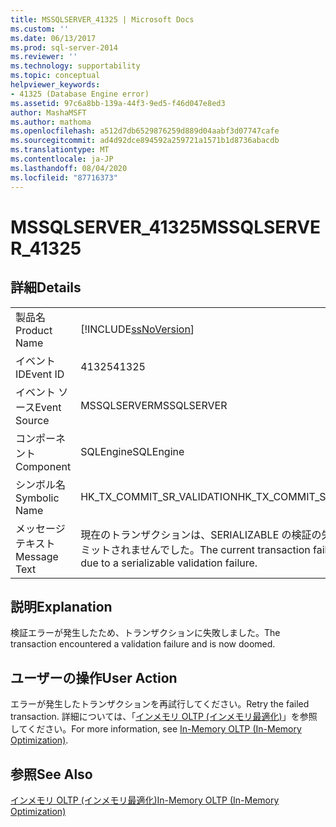 ```yaml
---
title: MSSQLSERVER_41325 | Microsoft Docs
ms.custom: ''
ms.date: 06/13/2017
ms.prod: sql-server-2014
ms.reviewer: ''
ms.technology: supportability
ms.topic: conceptual
helpviewer_keywords:
- 41325 (Database Engine error)
ms.assetid: 97c6a8bb-139a-44f3-9ed5-f46d047e8ed3
author: MashaMSFT
ms.author: mathoma
ms.openlocfilehash: a512d7db6529876259d889d04aabf3d07747cafe
ms.sourcegitcommit: ad4d92dce894592a259721a1571b1d8736abacdb
ms.translationtype: MT
ms.contentlocale: ja-JP
ms.lasthandoff: 08/04/2020
ms.locfileid: "87716373"
---
```

# <a name="mssqlserver_41325"></a><span data-ttu-id="d3e07-102">MSSQLSERVER_41325</span><span class="sxs-lookup"><span data-stu-id="d3e07-102">MSSQLSERVER_41325</span></span>
    
## <a name="details"></a><span data-ttu-id="d3e07-103">詳細</span><span class="sxs-lookup"><span data-stu-id="d3e07-103">Details</span></span>  
  
|||  
|-|-|  
|<span data-ttu-id="d3e07-104">製品名</span><span class="sxs-lookup"><span data-stu-id="d3e07-104">Product Name</span></span>|[!INCLUDE[ssNoVersion](../../includes/ssnoversion-md.md)]|  
|<span data-ttu-id="d3e07-105">イベント ID</span><span class="sxs-lookup"><span data-stu-id="d3e07-105">Event ID</span></span>|<span data-ttu-id="d3e07-106">41325</span><span class="sxs-lookup"><span data-stu-id="d3e07-106">41325</span></span>|  
|<span data-ttu-id="d3e07-107">イベント ソース</span><span class="sxs-lookup"><span data-stu-id="d3e07-107">Event Source</span></span>|<span data-ttu-id="d3e07-108">MSSQLSERVER</span><span class="sxs-lookup"><span data-stu-id="d3e07-108">MSSQLSERVER</span></span>|  
|<span data-ttu-id="d3e07-109">コンポーネント</span><span class="sxs-lookup"><span data-stu-id="d3e07-109">Component</span></span>|<span data-ttu-id="d3e07-110">SQLEngine</span><span class="sxs-lookup"><span data-stu-id="d3e07-110">SQLEngine</span></span>|  
|<span data-ttu-id="d3e07-111">シンボル名</span><span class="sxs-lookup"><span data-stu-id="d3e07-111">Symbolic Name</span></span>|<span data-ttu-id="d3e07-112">HK_TX_COMMIT_SR_VALIDATION</span><span class="sxs-lookup"><span data-stu-id="d3e07-112">HK_TX_COMMIT_SR_VALIDATION</span></span>|  
|<span data-ttu-id="d3e07-113">メッセージ テキスト</span><span class="sxs-lookup"><span data-stu-id="d3e07-113">Message Text</span></span>|<span data-ttu-id="d3e07-114">現在のトランザクションは、SERIALIZABLE の検証の失敗が原因でコミットされませんでした。</span><span class="sxs-lookup"><span data-stu-id="d3e07-114">The current transaction failed to commit due to a serializable validation failure.</span></span>|  
  
## <a name="explanation"></a><span data-ttu-id="d3e07-115">説明</span><span class="sxs-lookup"><span data-stu-id="d3e07-115">Explanation</span></span>  
 <span data-ttu-id="d3e07-116">検証エラーが発生したため、トランザクションに失敗しました。</span><span class="sxs-lookup"><span data-stu-id="d3e07-116">The transaction encountered a validation failure and is now doomed.</span></span>  
  
## <a name="user-action"></a><span data-ttu-id="d3e07-117">ユーザーの操作</span><span class="sxs-lookup"><span data-stu-id="d3e07-117">User Action</span></span>  
 <span data-ttu-id="d3e07-118">エラーが発生したトランザクションを再試行してください。</span><span class="sxs-lookup"><span data-stu-id="d3e07-118">Retry the failed transaction.</span></span> <span data-ttu-id="d3e07-119">詳細については、「[インメモリ OLTP &#40;インメモリ最適化&#41;](../in-memory-oltp/in-memory-oltp-in-memory-optimization.md)」を参照してください。</span><span class="sxs-lookup"><span data-stu-id="d3e07-119">For more information, see [In-Memory OLTP &#40;In-Memory Optimization&#41;](../in-memory-oltp/in-memory-oltp-in-memory-optimization.md).</span></span>  
  
## <a name="see-also"></a><span data-ttu-id="d3e07-120">参照</span><span class="sxs-lookup"><span data-stu-id="d3e07-120">See Also</span></span>  
 [<span data-ttu-id="d3e07-121">インメモリ OLTP &#40;インメモリ最適化&#41;</span><span class="sxs-lookup"><span data-stu-id="d3e07-121">In-Memory OLTP &#40;In-Memory Optimization&#41;</span></span>](../in-memory-oltp/in-memory-oltp-in-memory-optimization.md)  
  
  
